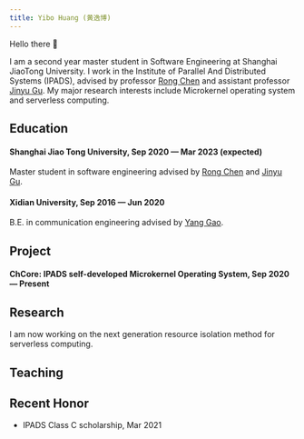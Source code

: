 ```yaml
---
title: Yibo Huang (黄逸博)
---
```


Hello there 👋

I am a second year master student in Software Engineering at Shanghai JiaoTong University. I work in the Institute of Parallel And Distributed Systems (IPADS), advised by professor [Rong Chen](https://ipads.se.sjtu.edu.cn/pub/members/rong_chen) and assistant professor [Jinyu Gu](https://ipads.se.sjtu.edu.cn/pub/members/jinyu_gu). My major research interests include Microkernel operating system and serverless computing.

## Education
#### Shanghai Jiao Tong University, Sep 2020 — Mar 2023 (expected)
Master student in software engineering advised by [Rong Chen](https://ipads.se.sjtu.edu.cn/pub/members/rong_chen) and [Jinyu Gu](https://ipads.se.sjtu.edu.cn/pub/members/jinyu_gu).

#### Xidian University, Sep 2016 — Jun 2020
B.E. in communication engineering advised by [Yang Gao](https://web.xidian.edu.cn/gaoyang/index.html).

## Project
#### ChCore: IPADS self-developed Microkernel Operating System, Sep 2020 — Present

## Research
I am now working on the next generation resource isolation method for serverless computing.

## Teaching


## Recent Honor
* IPADS Class C scholarship, Mar 2021
